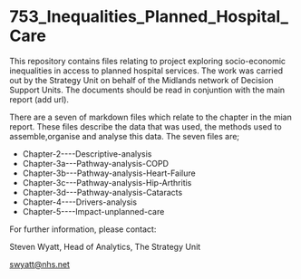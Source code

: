 # 753_Inequalities_Planned_Hospital_Care

This repository contains files relating to project exploring socio-economic inequalities in access to planned hospital services.  The work was carried out by the Strategy Unit on behalf of the Midlands network of Decision Support Units.  The documents should be read in conjuntion with the main report (add url).

There are a seven of markdown files which relate to the chapter in the mian report. These files describe the data that was used, the methods used to assemble,organise and analyse this data.  The seven files are;

- Chapter-2----Descriptive-analysis
- Chapter-3a---Pathway-analysis-COPD
- Chapter-3b---Pathway-analysis-Heart-Failure
- Chapter-3c---Pathway-analysis-Hip-Arthritis
- Chapter-3d---Pathway-analysis-Cataracts
- Chapter-4----Drivers-analysis
- Chapter-5----Impact-unplanned-care


For further information, please contact:

Steven Wyatt,
Head of Analytics,
The Strategy Unit

swyatt@nhs.net
